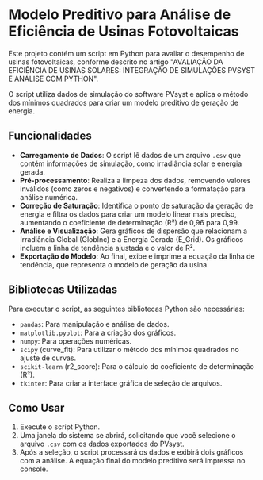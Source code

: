 # Modelo Preditivo para Análise de Eficiência de Usinas Fotovoltaicas

Este projeto contém um script em Python para avaliar o desempenho de usinas fotovoltaicas, conforme descrito no artigo "AVALIAÇÃO DA EFICIÊNCIA DE USINAS SOLARES: INTEGRAÇÃO DE SIMULAÇÕES PVSYST E ANÁLISE COM PYTHON".

O script utiliza dados de simulação do software PVsyst e aplica o método dos mínimos quadrados para criar um modelo preditivo de geração de energia.

## Funcionalidades

* **Carregamento de Dados**: O script lê dados de um arquivo `.csv` que contém informações de simulação, como irradiância solar e energia gerada.
* **Pré-processamento**: Realiza a limpeza dos dados, removendo valores inválidos (como zeros e negativos) e convertendo a formatação para análise numérica.
* **Correção de Saturação**: Identifica o ponto de saturação da geração de energia e filtra os dados para criar um modelo linear mais preciso, aumentando o coeficiente de determinação (R²) de 0,96 para 0,99.
* **Análise e Visualização**: Gera gráficos de dispersão que relacionam a Irradiância Global (GlobInc) e a Energia Gerada (E_Grid). Os gráficos incluem a linha de tendência ajustada e o valor de R².
* **Exportação do Modelo**: Ao final, exibe e imprime a equação da linha de tendência, que representa o modelo de geração da usina.

## Bibliotecas Utilizadas

Para executar o script, as seguintes bibliotecas Python são necessárias:

* `pandas`: Para manipulação e análise de dados.
* `matplotlib.pyplot`: Para a criação dos gráficos.
* `numpy`: Para operações numéricas.
* `scipy` (curve_fit): Para utilizar o método dos mínimos quadrados no ajuste de curvas.
* `scikit-learn` (r2_score): Para o cálculo do coeficiente de determinação (R²).
* `tkinter`: Para criar a interface gráfica de seleção de arquivos.

## Como Usar

1.  Execute o script Python.
2.  Uma janela do sistema se abrirá, solicitando que você selecione o arquivo `.csv` com os dados exportados do PVsyst.
3.  Após a seleção, o script processará os dados e exibirá dois gráficos com a análise. A equação final do modelo preditivo será impressa no console.
